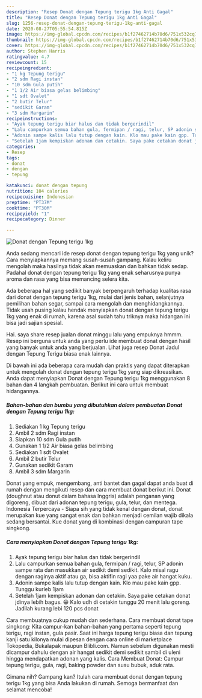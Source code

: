 ```yaml
---
description: "Resep Donat dengan Tepung terigu 1kg Anti Gagal"
title: "Resep Donat dengan Tepung terigu 1kg Anti Gagal"
slug: 1256-resep-donat-dengan-tepung-terigu-1kg-anti-gagal
date: 2020-08-27T05:55:54.815Z
image: https://img-global.cpcdn.com/recipes/b1f27462714b70d6/751x532cq70/donat-dengan-tepung-terigu-1kg-foto-resep-utama.jpg
thumbnail: https://img-global.cpcdn.com/recipes/b1f27462714b70d6/751x532cq70/donat-dengan-tepung-terigu-1kg-foto-resep-utama.jpg
cover: https://img-global.cpcdn.com/recipes/b1f27462714b70d6/751x532cq70/donat-dengan-tepung-terigu-1kg-foto-resep-utama.jpg
author: Stephen Harris
ratingvalue: 4.7
reviewcount: 15
recipeingredient:
- "1 kg Tepung terigu"
- "2 sdm Ragi instan"
- "10 sdm Gula putih"
- "1 1/2 Air biasa gelas belimbing"
- "1 sdt Ovalet"
- "2 butir Telur"
- "sedikit Garam"
- "3 sdm Margarin"
recipeinstructions:
- "Ayak tepung terigu biar halus dan tidak bergerindil"
- "Lalu campurkan semua bahan gula, fermipan / ragi, telur, SP adonin sampe rata dan masukkan air sedikit demi sedikit. Kalo misal ragu dengan raginya aktif atau ga, bisa aktifin ragi yaa pake air hangat kuku."
- "Adonin sampe kalis lalu tutup dengan kain. Klo mau pake kain gpp. Tunggu kurleb 1jam"
- "Setelah 1jam kempiskan adonan dan cetakin. Saya pake cetakan donat jdinya lebih bagus. 😁 Kalo udh di cetakin tunggu 20 menit lalu goreng. Jadilah kurang lebi 120 pcs donat"
categories:
- Resep
tags:
- donat
- dengan
- tepung

katakunci: donat dengan tepung 
nutrition: 104 calories
recipecuisine: Indonesian
preptime: "PT37M"
cooktime: "PT30M"
recipeyield: "1"
recipecategory: Dinner

---
```



![Donat dengan Tepung terigu 1kg](https://img-global.cpcdn.com/recipes/b1f27462714b70d6/751x532cq70/donat-dengan-tepung-terigu-1kg-foto-resep-utama.jpg)

Anda sedang mencari ide resep donat dengan tepung terigu 1kg yang unik? Cara menyiapkannya memang susah-susah gampang. Kalau keliru mengolah maka hasilnya tidak akan memuaskan dan bahkan tidak sedap. Padahal donat dengan tepung terigu 1kg yang enak seharusnya punya aroma dan rasa yang bisa memancing selera kita.

Ada beberapa hal yang sedikit banyak berpengaruh terhadap kualitas rasa dari donat dengan tepung terigu 1kg, mulai dari jenis bahan, selanjutnya pemilihan bahan segar, sampai cara mengolah dan menghidangkannya. Tidak usah pusing kalau hendak menyiapkan donat dengan tepung terigu 1kg yang enak di rumah, karena asal sudah tahu triknya maka hidangan ini bisa jadi sajian spesial.

Hai. saya share resep jualan donat minggu lalu yang empuknya hmmm. Resep ini berguna untuk anda yang perlu ide membuat donat dengan hasil yang banyak untuk anda yang berjualan. Lihat juga resep Donat Jadul dengan Tepung Terigu biasa enak lainnya.


Di bawah ini ada beberapa cara mudah dan praktis yang dapat diterapkan untuk mengolah donat dengan tepung terigu 1kg yang siap dikreasikan. Anda dapat menyiapkan Donat dengan Tepung terigu 1kg menggunakan 8 bahan dan 4 langkah pembuatan. Berikut ini cara untuk membuat hidangannya.

<!--inarticleads1-->

##### Bahan-bahan dan bumbu yang dibutuhkan dalam pembuatan Donat dengan Tepung terigu 1kg:

1. Sediakan 1 kg Tepung terigu
1. Ambil 2 sdm Ragi instan
1. Siapkan 10 sdm Gula putih
1. Gunakan 1 1/2 Air biasa gelas belimbing
1. Sediakan 1 sdt Ovalet
1. Ambil 2 butir Telur
1. Gunakan sedikit Garam
1. Ambil 3 sdm Margarin


Donat yang empuk, mengembang, anti bantet dan gagal dapat anda buat di rumah dengan mengikuti resep dan cara membuat donat berikut ini. Donat (doughnut atau donut dalam bahasa Inggris) adalah penganan yang digoreng, dibuat dari adonan tepung terigu, gula, telur, dan mentega. Indonesia Terpercaya - Siapa sih yang tidak kenal dengan donat, donat merupakan kue yang sangat enak dan bahkan menjadi cemilan wajib dikala sedang bersantai. Kue donat yang di kombinasi dengan campuran tape singkong. 

<!--inarticleads2-->

##### Cara menyiapkan Donat dengan Tepung terigu 1kg:

1. Ayak tepung terigu biar halus dan tidak bergerindil
1. Lalu campurkan semua bahan gula, fermipan / ragi, telur, SP adonin sampe rata dan masukkan air sedikit demi sedikit. Kalo misal ragu dengan raginya aktif atau ga, bisa aktifin ragi yaa pake air hangat kuku.
1. Adonin sampe kalis lalu tutup dengan kain. Klo mau pake kain gpp. Tunggu kurleb 1jam
1. Setelah 1jam kempiskan adonan dan cetakin. Saya pake cetakan donat jdinya lebih bagus. 😁 Kalo udh di cetakin tunggu 20 menit lalu goreng. Jadilah kurang lebi 120 pcs donat


Cara membuatnya cukup mudah dan sederhana. Cara membuat donat tape singkong: Kita campur-kan bahan-bahan yang pertama seperti tepung terigu, ragi instan, gula pasir. Saat ini harga tepung terigu biasa dan tepung kanji satu kilonya mulai dipesan dengan cara online di marketplace Tokopedia, Bukalapak maupun Blibli.com. Namun sebelum digunakan mesti dicampur dahulu dengan air hangat sedikit demi sedikit sambil di uleni hingga mendapatkan adonan yang kalis. Cara Membuat Donat: Campur tepung terigu, gula, ragi, baking powder dan susu bubuk, aduk rata. 

Gimana nih? Gampang kan? Itulah cara membuat donat dengan tepung terigu 1kg yang bisa Anda lakukan di rumah. Semoga bermanfaat dan selamat mencoba!
